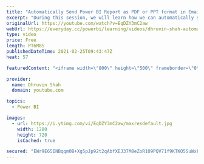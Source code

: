 ```yaml
---
title: "Automatically Send Power BI Report as PDF or PPT format in Email"
excerpt: "During this session, we will learn how we can automatically send our Power BI Report as PDF or PPT format in Email. We all know about Email Subscription functionality in Power BI. Email Subscription in the Power BI used to send Power BI page subscription to set of users via email based on scheduled date"
originalUrl: https://youtube.com/watch?v=EqDZY3mC2aw
webUrl: https://everyday.cc/powerbi/learning/videos/dhruvin-shah-automatically-send-power-bi-report-as-pdf-or-ppt-format-in-email/
type: video
price: Free
length: PT6M8S
publishedDateTime: 2021-02-25T09:43:47Z
heat: 57

featuredContent: "<iframe width=\"800\" height=\"500\" frameborder=\"0\" src=\"https://www.youtube.com/embed/EqDZY3mC2aw\" allow=\"accelerometer; autoplay; encrypted-media; gyroscope; picture-in-picture\" allowfullscreen></iframe>"

provider:
  name: Dhruvin Shah
  domain: youtube.com

topics:
  - Power BI

images:
  - url: https://i.ytimg.com/vi/EqDZY3mC2aw/maxresdefault.jpg
    width: 1280
    height: 720
    isCached: true

secured: "EWr9E65INBqqm0B+Xg5pJp92t2qAbfXEJ37M8eZoR1O9PQV71f9KTKO5SuWxFtaLkJ6VogFuvH7sjiqfsof6QKRBbnL7diH9oveaf7grheF7ofm2GHS9gQdFcKqsYHjtgS6DM6GVfBaD/ecbGr6ob4SvWe1KlaqtUOAdmrF73Rnpc2+MMbNgFH5qPBKpi8qsRdE+xwANSr0Znn0+AXK+p3AESv+POVAw9ycOCGe6MAZ7x2gdwR+AfF6EBg4ONt45rWpilcfkjImSsxkbYKF0u5j//7LrSUveYoSuLI9kE1yrXi/jB5Ju49I7/nEOhGWuJ5O1zkb7ELwRCRc5eBOkSzvWmr+c5RwYcaqwoTiCkJifJbLLg20QQQR8Zv006DwfiAQXPriV+pzqtwq77AzGoERc6uRaumY9NPA4Bu9xJiA=;+Wq4E8GXIx1jT7Vs5Thn1A=="
---
```


